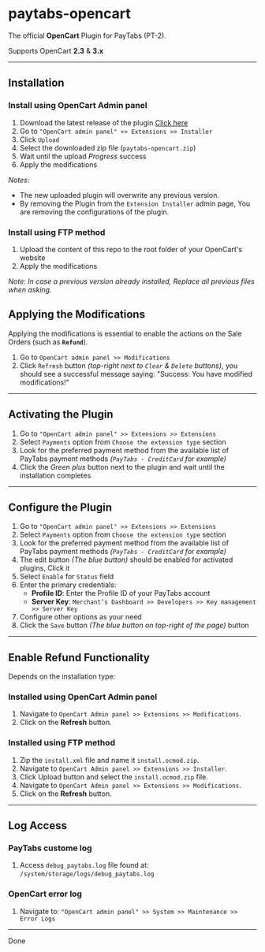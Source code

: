 # paytabs-opencart

The official **OpenCart** Plugin for PayTabs (PT-2).

Supports OpenCart **2.3** & **3.x**

- - -

## Installation

### Install using OpenCart Admin panel

1. Download the latest release of the plugin [Click here](<https://github.com/paytabscom/paytabs-opencart/releases/download/latest/paytabs-opencart.ocmod.zip>)
2. Go to `"OpenCart admin panel" >> Extensions >> Installer`
3. Click `Upload`
4. Select the downloaded zip file (`paytabs-opencart.zip`)
5. Wait until the upload *Progress* success
6. Apply the modifications

*Notes*:
- The new uploaded plugin will overwrite any previous version.
- By removing the Plugin from the `Extension Installer` admin page, You are removing the configurations of the plugin.

### Install using FTP method

1. Upload the content of this repo to the root folder of your OpenCart's website
2. Apply the modifications

*Note: In case a previous version already installed, Replace all previous files when asking.*

## Applying the Modifications

Applying the modifications is essential to enable the actions on the Sale Orders (such as **`Refund`**).

1. Go to `OpenCart admin panel >> Modifications`
2. Click `Refresh` button *(top-right next to `Clear` & `Delete` buttons)*, you should see a successful message saying: "Success: You have modified modifications!"

- - -

## Activating the Plugin

1. Go to `"OpenCart admin panel" >> Extensions >> Extensions`
2. Select `Payments` option from `Choose the extension type` section
3. Look for the preferred payment method from the available list of PayTabs payment methods *(`PayTabs - CreditCard` for example)*
4. Click the *Green plus* button next to the plugin and wait until the installation completes

- - -

## Configure the Plugin

1. Go to `"OpenCart admin panel" >> Extensions >> Extensions`
2. Select `Payments` option from `Choose the extension type` section
3. Look for the preferred payment method from the available list of PayTabs payment methods *(`PayTabs - CreditCard` for example)*
4. The edit button *(The blue button)* should be enabled for activated plugins, Click it
5. Select `Enable` for `Status` field
6. Enter the primary credentials:
   - **Profile ID**: Enter the Profile ID of your PayTabs account
   - **Server Key**: `Merchant’s Dashboard >> Developers >> Key management >> Server Key`
7. Configure other options as your need
8. Click the `Save` button *(The blue button on top-right of the page)* button

- - -

## Enable Refund Functionality

Depends on the installation type:

### Installed using OpenCart Admin panel

1. Navigate to `OpenCart Admin panel >> Extensions >> Modifications`.
2. Click on the **Refresh** button.

### Installed using FTP method

1. Zip the `install.xml` file and name it `install.ocmod.zip`.
2. Navigate to `OpenCart Admin panel >> Extensions >> Installer`.
3. Click Upload button and select the `install.ocmod.zip` file.
4. Navigate to `OpenCart Admin panel >> Extensions >> Modifications`.
5. Click on the **Refresh** button.

- - -

## Log Access

### PayTabs custome log

1. Access `debug_paytabs.log` file found at: `/system/storage/logs/debug_paytabs.log`

### OpenCart error log

1. Navigate to: `"OpenCart admin panel" >> System >> Maintenance >> Error Logs`

- - -

Done
